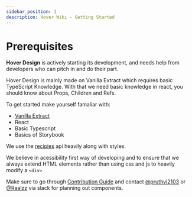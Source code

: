 ```yaml
---
sidebar_position: 1
description: Hover Wiki - Getting Started
---
```


# Prerequisites

**Hover Design** is actively starting its development, and needs help from developers who can pitch in and do their part.

Hover Design is mainly made on Vanilla Extract which requires basic TypeScript Knowledge. With that we need basic knowledge in react, you should know about Props, Children and Refs.

To get started make yourself famaliar with:

- [Vanilla Extract](https://vanilla-extract.style/documentation)
- React
- Basic Typescript
- Basics of Storybook

We use the [recipies](https://vanilla-extract.style/documentation/recipes-api/) api heavily along with styles.

We believe in acessibility first way of developing and to ensure that we always extend HTML elements rather than using css and js to heavily modify a `<div>`

Make sure to go through [Contribution Guide](/docs/contribution) and contact [@pruthvi2103](https://github.com/pruthvi2103) or [@Raalzz](https://github.com/Raalzz) via slack for planning out components.
